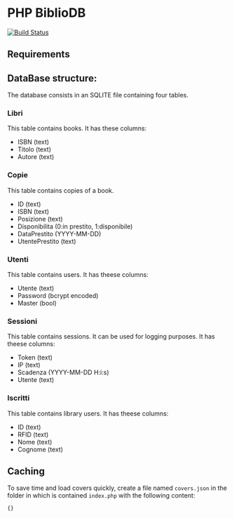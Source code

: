 # PHP BiblioDB
[![Build Status](https://status.continuousphp.com/git-hub/eutampieri/PHPBiblioDB?token=832985bb-3510-4872-ab91-435951b5a04a)](https://continuousphp.com/git-hub/eutampieri/PHPBiblioDB)

## Requirements
<!--* Yandex API key, available at https://translate.yandex.com/developers/keys. It has to be put in `res/yandexAPIKey.txt`.-->

## DataBase structure:

The database consists in an SQLITE file containing four tables.

### Libri

This table contains books. It has these columns:
* ISBN (text)
* Titolo (text)
* Autore (text)
### Copie

This table contains copies of a book.
* ID (text)
* ISBN (text)
* Posizione (text)
* Disponibilita (0:in prestito, 1:disponibile)
* DataPrestito (YYYY-MM-DD)
* UtentePrestito (text)

### Utenti

This table contains users. It has theese columns:
* Utente (text)
* Password (bcrypt encoded)
* Master (bool)

### Sessioni

This table contains sessions. It can be used for logging purposes. It has theese columns:
* Token (text)
* IP (text)
* Scadenza (YYYY-MM-DD H:i:s)
* Utente (text)

### Iscritti

This table contains library users. It has theese columns:
* ID (text)
* RFID (text)
* Nome (text)
* Cognome (text)

## Caching
To save time and load covers quickly, create a file named `covers.json` in the
folder in which is contained `index.php` with the following content:
```
{}
```
